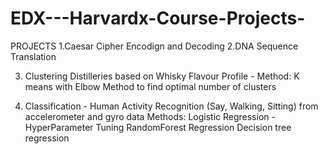 # EDX---Harvardx-Course-Projects-

PROJECTS 
1.Caesar Cipher Encodign and Decoding 
2.DNA Sequence Translation


3. Clustering Distilleries based on Whisky Flavour Profile - 
Method: K means with Elbow Method to find optimal number of clusters

4. Classification - Human Activity Recognition (Say, Walking, Sitting) from accelerometer  and gyro data
Methods: 
Logistic Regression -HyperParameter Tuning 
RandomForest Regression
Decision tree regression
